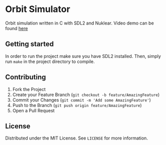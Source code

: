 # Orbit Simulator

Orbit simulation written in C with SDL2 and Nuklear.
Video demo can be found [here](https://www.youtube.com/watch?v=aTTSKRRH_Q8)

## Getting started 
In order to run the project make sure you have SDL2 installed. Then, simply run `make` in the project directory to compile.

## Contributing

1. Fork the Project
2. Create your Feature Branch (`git checkout -b feature/AmazingFeature`)
3. Commit your Changes (`git commit -m 'Add some AmazingFeature'`)
4. Push to the Branch (`git push origin feature/AmazingFeature`)
5. Open a Pull Request

## License

Distributed under the MIT License. See `LICENSE` for more information.
